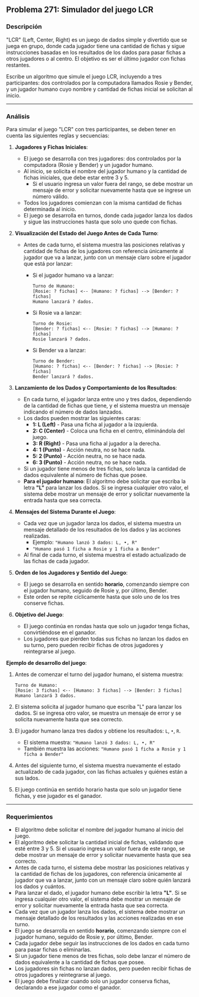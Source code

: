## **Problema 271: Simulador del juego LCR**

### **Descripción**  
"LCR" (Left, Center, Right) es un juego de dados simple y divertido que se juega en grupo, donde cada jugador tiene una cantidad de fichas y sigue instrucciones basadas en los resultados de los dados para pasar fichas a otros jugadores o al centro. El objetivo es ser el último jugador con fichas restantes.

Escribe un algoritmo que simule el juego LCR, incluyendo a tres participantes: dos controlados por la computadora llamados Rosie y Bender, y un jugador humano cuyo nombre y cantidad de fichas inicial se solicitan al inicio.

---

### **Análisis**  
Para simular el juego "LCR" con tres participantes, se deben tener en cuenta las siguientes reglas y secuencias:

1. **Jugadores y Fichas Iniciales**:
   - El juego se desarrolla con tres jugadores: dos controlados por la computadora (Rosie y Bender) y un jugador humano.
   - Al inicio, se solicita el nombre del jugador humano y la cantidad de fichas iniciales, que debe estar entre 3 y 5.
      - Si el usuario ingresa un valor fuera del rango, se debe mostrar un mensaje de error y solicitar nuevamente hasta que se ingrese un número válido.
   - Todos los jugadores comienzan con la misma cantidad de fichas determinada al inicio.
   - El juego se desarrolla en turnos, donde cada jugador lanza los dados y sigue las instrucciones hasta que solo uno quede con fichas.

2. **Visualización del Estado del Juego Antes de Cada Turno**:
   - Antes de cada turno, el sistema muestra las posiciones relativas y cantidad de fichas de los jugadores con referencia únicamente al jugador que va a lanzar, junto con un mensaje claro sobre el jugador que está por lanzar:
     
     - Si el jugador humano va a lanzar:
       ```
       Turno de Humano:
       [Rosie: ? fichas] <-- [Humano: ? fichas] --> [Bender: ? fichas]
       Humano lanzará ? dados.
       ```

     - Si Rosie va a lanzar:
       ```
       Turno de Rosie:
       [Bender: ? fichas] <-- [Rosie: ? fichas] --> [Humano: ? fichas]
       Rosie lanzará ? dados.
       ```

     - Si Bender va a lanzar:
       ```
       Turno de Bender:
       [Humano: ? fichas] <-- [Bender: ? fichas] --> [Rosie: ? fichas]
       Bender lanzará ? dados.
       ```

3. **Lanzamiento de los Dados y Comportamiento de los Resultados**:
   - En cada turno, el jugador lanza entre uno y tres dados, dependiendo de la cantidad de fichas que tiene, y el sistema muestra un mensaje indicando el número de dados lanzados.
   - Los dados pueden mostrar las siguientes caras:
      - **1: L (Left)** - Pasa una ficha al jugador a la izquierda.
      - **2: C (Center)** - Coloca una ficha en el centro, eliminándola del juego.
      - **3: R (Right)** - Pasa una ficha al jugador a la derecha.
      - **4: 1 (Punto)** - Acción neutra, no se hace nada.
      - **5: 2 (Punto)** - Acción neutra, no se hace nada.
      - **6: 3 (Punto)** - Acción neutra, no se hace nada.
   - Si un jugador tiene menos de tres fichas, solo lanza la cantidad de dados equivalente al número de fichas que posee.
   - **Para el jugador humano**: El algoritmo debe solicitar que escriba la letra **"L"** para lanzar los dados. Si se ingresa cualquier otro valor, el sistema debe mostrar un mensaje de error y solicitar nuevamente la entrada hasta que sea correcta.

4. **Mensajes del Sistema Durante el Juego**:
   - Cada vez que un jugador lanza los dados, el sistema muestra un mensaje detallado de los resultados de los dados y las acciones realizadas.
     - Ejemplo: `"Humano lanzó 3 dados: L, •, R"`
     - `"Humano pasó 1 ficha a Rosie y 1 ficha a Bender"`
   - Al final de cada turno, el sistema muestra el estado actualizado de las fichas de cada jugador.

5. **Orden de los Jugadores y Sentido del Juego**:
   - El juego se desarrolla en sentido **horario**, comenzando siempre con el jugador humano, seguido de Rosie y, por último, Bender.
   - Este orden se repite cíclicamente hasta que solo uno de los tres conserve fichas.

6. **Objetivo del Juego**:
   - El juego continúa en rondas hasta que solo un jugador tenga fichas, convirtiéndose en el ganador.
   - Los jugadores que pierden todas sus fichas no lanzan los dados en su turno, pero pueden recibir fichas de otros jugadores y reintegrarse al juego.

**Ejemplo de desarrollo del juego**:  
1. Antes de comenzar el turno del jugador humano, el sistema muestra:

   ```
   Turno de Humano:
   [Rosie: 3 fichas] <-- [Humano: 3 fichas] --> [Bender: 3 fichas]
   Humano lanzará 3 dados.
   ```

2. El sistema solicita al jugador humano que escriba "L" para lanzar los dados. Si se ingresa otro valor, se muestra un mensaje de error y se solicita nuevamente hasta que sea correcto.
3. El jugador humano lanza tres dados y obtiene los resultados: `L`, `•`, `R`.
   - El sistema muestra: `"Humano lanzó 3 dados: L, •, R"`
   - También muestra las acciones: `"Humano pasó 1 ficha a Rosie y 1 ficha a Bender"`
4. Antes del siguiente turno, el sistema muestra nuevamente el estado actualizado de cada jugador, con las fichas actuales y quiénes están a sus lados.
5. El juego continúa en sentido horario hasta que solo un jugador tiene fichas, y ese jugador es el ganador.

---

### **Requerimientos**  
- El algoritmo debe solicitar el nombre del jugador humano al inicio del juego.
- El algoritmo debe solicitar la cantidad inicial de fichas, validando que esté entre 3 y 5. Si el usuario ingresa un valor fuera de este rango, se debe mostrar un mensaje de error y solicitar nuevamente hasta que sea correcto.
- Antes de cada turno, el sistema debe mostrar las posiciones relativas y la cantidad de fichas de los jugadores, con referencia únicamente al jugador que va a lanzar, junto con un mensaje claro sobre quién lanzará los dados y cuántos.
- Para lanzar el dado, el jugador humano debe escribir la letra **"L"**. Si se ingresa cualquier otro valor, el sistema debe mostrar un mensaje de error y solicitar nuevamente la entrada hasta que sea correcta.
- Cada vez que un jugador lanza los dados, el sistema debe mostrar un mensaje detallado de los resultados y las acciones realizadas en ese turno.
- El juego se desarrolla en sentido **horario**, comenzando siempre con el jugador humano, seguido de Rosie y, por último, Bender.
- Cada jugador debe seguir las instrucciones de los dados en cada turno para pasar fichas o eliminarlas.
- Si un jugador tiene menos de tres fichas, solo debe lanzar el número de dados equivalente a la cantidad de fichas que posee.
- Los jugadores sin fichas no lanzan dados, pero pueden recibir fichas de otros jugadores y reintegrarse al juego.
- El juego debe finalizar cuando solo un jugador conserva fichas, declarando a ese jugador como el ganador.
